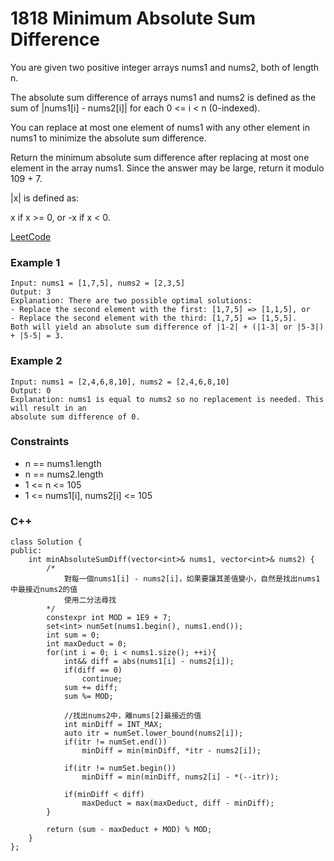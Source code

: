 # 1818 Minimum Absolute Sum Difference

You are given two positive integer arrays nums1 and nums2, both of length n.

The absolute sum difference of arrays nums1 and nums2 is defined as the sum of |nums1[i] - nums2[i]| for each 0 <= i < n (0-indexed).

You can replace at most one element of nums1 with any other element in nums1 to minimize the absolute sum difference.

Return the minimum absolute sum difference after replacing at most one element in the array nums1. Since the answer may be large, return it modulo 109 + 7.

|x| is defined as:

x if x >= 0, or
-x if x < 0.

[LeetCode](https://leetcode.cn/problems/finding-the-users-active-minutes/description/)

### Example 1

```
Input: nums1 = [1,7,5], nums2 = [2,3,5]
Output: 3
Explanation: There are two possible optimal solutions:
- Replace the second element with the first: [1,7,5] => [1,1,5], or
- Replace the second element with the third: [1,7,5] => [1,5,5].
Both will yield an absolute sum difference of |1-2| + (|1-3| or |5-3|) + |5-5| = 3.
```

### Example 2

```
Input: nums1 = [2,4,6,8,10], nums2 = [2,4,6,8,10]
Output: 0
Explanation: nums1 is equal to nums2 so no replacement is needed. This will result in an 
absolute sum difference of 0.
```



### Constraints

* n == nums1.length
* n == nums2.length
* 1 <= n <= 105
* 1 <= nums1[i], nums2[i] <= 105

### C++ 

```
class Solution {
public:
    int minAbsoluteSumDiff(vector<int>& nums1, vector<int>& nums2) {
        /*
            對每一個nums1[i] - nums2[i]，如果要讓其差值變小，自然是找出nums1中最接近nums2的值
            使用二分法尋找
        */
        constexpr int MOD = 1E9 + 7;
        set<int> numSet(nums1.begin(), nums1.end());
        int sum = 0;
        int maxDeduct = 0;
        for(int i = 0; i < nums1.size(); ++i){
            int&& diff = abs(nums1[i] - nums2[i]);
            if(diff == 0)
                continue;
            sum += diff;
            sum %= MOD;
            
            //找出nums2中，離nums[2]最接近的值
            int minDiff = INT_MAX;
            auto itr = numSet.lower_bound(nums2[i]);
            if(itr != numSet.end())
                minDiff = min(minDiff, *itr - nums2[i]);
            
            if(itr != numSet.begin())
                minDiff = min(minDiff, nums2[i] - *(--itr));

            if(minDiff < diff)
                maxDeduct = max(maxDeduct, diff - minDiff);
        }

        return (sum - maxDeduct + MOD) % MOD;        
    }
};
```